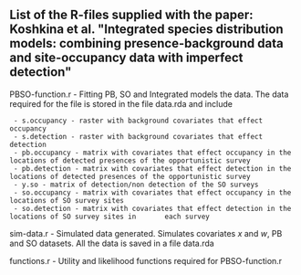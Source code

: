 ## List of the R-files supplied with the paper: Koshkina et al. "Integrated species distribution models: combining presence-background data and site-occupancy data with imperfect detection"

PBSO-function.r - Fitting PB, SO and Integrated models the data. The data required for the file is stored in the file data.rda and include

	 - s.occupancy - raster with background covariates that effect occupancy
	 - s.detection - raster with background covariates that effect detection
	 - pb.occupancy - matrix with covariates that effect occupancy in the locations of detected presences of the opportunistic survey
	 - pb.detection - matrix with covariates that effect detection in the locations of detected presences of the opportunistic survey
	 - y.so - matrix of detection/non detection of the SO surveys
	 - so.occupancy - matrix with covariates that effect occupancy in the locations of SO survey sites
	 - so.detection - matrix with covariates that effect detection in the locations of SO survey sites in 		each survey


sim-data.r  - Simulated data generated. Simulates covariates _x_ and _w_, PB and SO datasets.  All the data is saved in a file data.rda

functions.r  - Utility and likelihood functions required for PBSO-function.r

